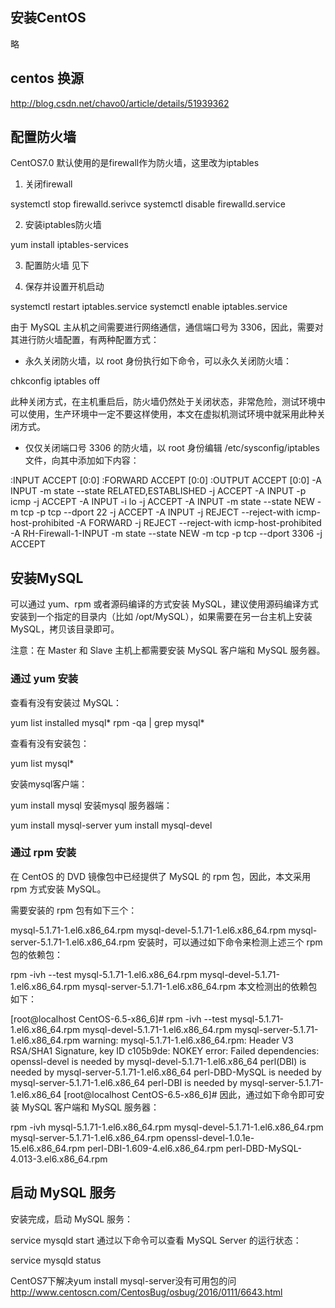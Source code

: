 

## 安装CentOS
略

## centos 换源
http://blog.csdn.net/chavo0/article/details/51939362

## 配置防火墙
CentOS7.0 默认使用的是firewall作为防火墙，这里改为iptables

1. 关闭firewall

systemctl stop firewalld.serivce
systemctl disable firewalld.service

2. 安装iptables防火墙

yum install iptables-services

3. 配置防火墙
见下

4. 保存并设置开机启动

systemctl restart iptables.service
systemctl enable iptables.service


由于 MySQL 主从机之间需要进行网络通信，通信端口号为 3306，因此，需要对其进行防火墙配置，有两种配置方式：

* 永久关闭防火墙，以 root 身份执行如下命令，可以永久关闭防火墙：

chkconfig iptables off

此种关闭方式，在主机重启后，防火墙仍然处于关闭状态，非常危险，测试环境中可以使用，生产环境中一定不要这样使用，本文在虚拟机测试环境中就采用此种关闭方式。

* 仅仅关闭端口号 3306 的防火墙，以 root 身份编辑 /etc/sysconfig/iptables 文件，向其中添加如下内容：

:INPUT ACCEPT [0:0]
:FORWARD ACCEPT [0:0]
:OUTPUT ACCEPT [0:0]
-A INPUT -m state --state RELATED,ESTABLISHED -j ACCEPT
-A INPUT -p icmp -j ACCEPT
-A INPUT -i lo -j ACCEPT
-A INPUT -m state --state NEW -m tcp -p tcp --dport 22 -j ACCEPT
-A INPUT -j REJECT --reject-with icmp-host-prohibited
-A FORWARD -j REJECT --reject-with icmp-host-prohibited
-A RH-Firewall-1-INPUT -m state --state NEW -m tcp -p tcp --dport 3306 -j ACCEPT

## 安装MySQL

可以通过 yum、rpm 或者源码编译的方式安装 MySQL，建议使用源码编译方式安装到一个指定的目录内（比如 /opt/MySQL），如果需要在另一台主机上安装 MySQL，拷贝该目录即可。

注意：在 Master 和 Slave 主机上都需要安装 MySQL 客户端和 MySQL 服务器。

### 通过 yum 安装
查看有没有安装过 MySQL：

yum list installed mysql*
rpm -qa | grep mysql*

查看有没有安装包：

yum list mysql*

安装mysql客户端：

yum install mysql
安装mysql 服务器端：

yum install mysql-server
yum install mysql-devel


### 通过 rpm 安装

在 CentOS 的 DVD 镜像包中已经提供了 MySQL 的 rpm 包，因此，本文采用 rpm 方式安装 MySQL。

需要安装的 rpm 包有如下三个：

mysql-5.1.71-1.el6.x86_64.rpm
mysql-devel-5.1.71-1.el6.x86_64.rpm 
mysql-server-5.1.71-1.el6.x86_64.rpm
安装时，可以通过如下命令来检测上述三个 rpm 包的依赖包：

rpm -ivh --test mysql-5.1.71-1.el6.x86_64.rpm mysql-devel-5.1.71-1.el6.x86_64.rpm mysql-server-5.1.71-1.el6.x86_64.rpm
本文检测出的依赖包如下：

[root@localhost CentOS-6.5-x86_6]# rpm -ivh --test mysql-5.1.71-1.el6.x86_64.rpm mysql-devel-5.1.71-1.el6.x86_64.rpm mysql-server-5.1.71-1.el6.x86_64.rpm
warning: mysql-5.1.71-1.el6.x86_64.rpm: Header V3 RSA/SHA1 Signature, key ID c105b9de: NOKEY
error: Failed dependencies:
    openssl-devel is needed by mysql-devel-5.1.71-1.el6.x86_64
    perl(DBI) is needed by mysql-server-5.1.71-1.el6.x86_64
    perl-DBD-MySQL is needed by mysql-server-5.1.71-1.el6.x86_64
    perl-DBI is needed by mysql-server-5.1.71-1.el6.x86_64
[root@localhost CentOS-6.5-x86_6]#
因此，通过如下命令即可安装 MySQL 客户端和 MySQL 服务器：

rpm -ivh mysql-5.1.71-1.el6.x86_64.rpm  mysql-devel-5.1.71-1.el6.x86_64.rpm mysql-server-5.1.71-1.el6.x86_64.rpm openssl-devel-1.0.1e-15.el6.x86_64.rpm perl-DBI-1.609-4.el6.x86_64.rpm perl-DBD-MySQL-4.013-3.el6.x86_64.rpm 


## 启动 MySQL 服务

安装完成，启动 MySQL 服务：

service mysqld start
通过以下命令可以查看 MySQL Server 的运行状态：

service mysqld status













































CentOS7下解决yum install mysql-server没有可用包的问
http://www.centoscn.com/CentosBug/osbug/2016/0111/6643.html
